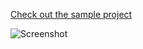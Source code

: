 [Check out the sample project](https://github.com/Kinnara/ModernWpf/tree/master/samples/PowerShellSample)

![Screenshot](https://github.com/Kinnara/ModernWpf/blob/master/docs/images/PowerShell.png)